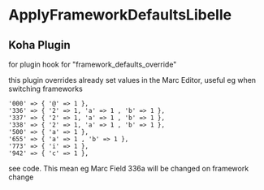 # ApplyFrameworkDefaultsLibelle

## Koha Plugin

for plugin hook for "framework_defaults_override"

this plugin overrides already set values in the Marc Editor, useful eg when switching frameworks

    '000' => { '@' => 1 },
    '336' => { '2' => 1, 'a' => 1 , 'b' => 1 },
    '337' => { '2' => 1, 'a' => 1 , 'b' => 1 },
    '338' => { '2' => 1, 'a' => 1 , 'b' => 1 },
    '500' => { 'a' => 1 },
    '655' => { 'a' => 1 , 'b' => 1 },
    '773' => { 'i' => 1 },
    '942' => { 'c' => 1 },

see code. This mean eg Marc Field 336a will be changed on framework change
